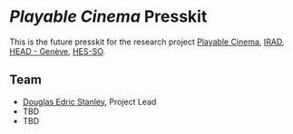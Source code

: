 # *Playable Cinema* Presskit
This is the future presskit for the research project [Playable Cinema](https://www.hesge.ch/head/projets/2024/institut%20de%20recherche%20en%20art%20et%20en%20design%2Cresearch/all), [IRAD](https://www.hesge.ch/head/en/programs-research/research), [HEAD - Genève](http://head-geneve.ch), [HES-SO](https://www.hes-so.ch/accueil).

## Team
- [Douglas Edric Stanley](http://abstractmachine.net/biography), Project Lead
- TBD
- TBD

